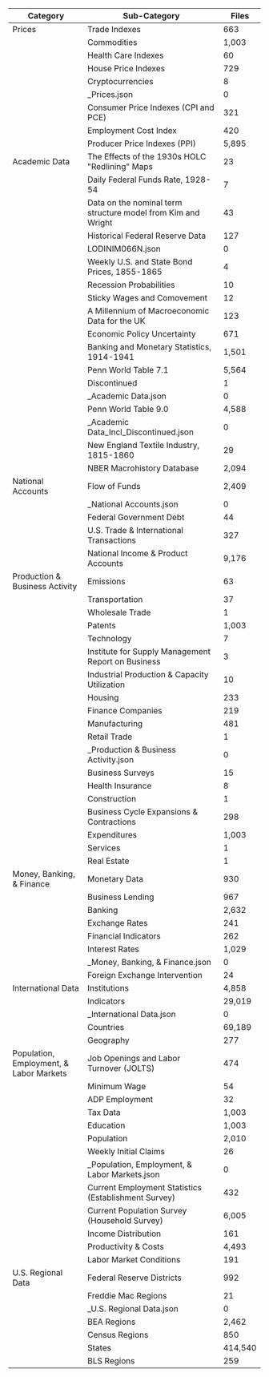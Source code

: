 | Category                                | Sub-Category                                                 | Files   |
|-----------------------------------------|--------------------------------------------------------------|---------|
| Prices                                  | Trade Indexes                                                | 663     |
|                                         | Commodities                                                  | 1,003   |
|                                         | Health Care Indexes                                          | 60      |
|                                         | House Price Indexes                                          | 729     |
|                                         | Cryptocurrencies                                             | 8       |
|                                         | _Prices.json                                                 | 0       |
|                                         | Consumer Price Indexes (CPI and PCE)                         | 321     |
|                                         | Employment Cost Index                                        | 420     |
|                                         | Producer Price Indexes (PPI)                                 | 5,895   |
| Academic Data                           | The Effects of the 1930s HOLC "Redlining" Maps               | 23      |
|                                         | Daily Federal Funds Rate, 1928-54                            | 7       |
|                                         | Data on the nominal term structure model from Kim and Wright | 43      |
|                                         | Historical Federal Reserve Data                              | 127     |
|                                         | LODINIM066N.json                                             | 0       |
|                                         | Weekly U.S. and State Bond Prices, 1855-1865                 | 4       |
|                                         | Recession Probabilities                                      | 10      |
|                                         | Sticky Wages and Comovement                                  | 12      |
|                                         | A Millennium of Macroeconomic Data for the UK                | 123     |
|                                         | Economic Policy Uncertainty                                  | 671     |
|                                         | Banking and Monetary Statistics, 1914-1941                   | 1,501   |
|                                         | Penn World Table 7.1                                         | 5,564   |
|                                         | Discontinued                                                 | 1       |
|                                         | _Academic Data.json                                          | 0       |
|                                         | Penn World Table 9.0                                         | 4,588   |
|                                         | _Academic Data_Incl_Discontinued.json                        | 0       |
|                                         | New England Textile Industry, 1815-1860                      | 29      |
|                                         | NBER Macrohistory Database                                   | 2,094   |
| National Accounts                       | Flow of Funds                                                | 2,409   |
|                                         | _National Accounts.json                                      | 0       |
|                                         | Federal Government Debt                                      | 44      |
|                                         | U.S. Trade & International Transactions                      | 327     |
|                                         | National Income & Product Accounts                           | 9,176   |
| Production & Business Activity          | Emissions                                                    | 63      |
|                                         | Transportation                                               | 37      |
|                                         | Wholesale Trade                                              | 1       |
|                                         | Patents                                                      | 1,003   |
|                                         | Technology                                                   | 7       |
|                                         | Institute for Supply Management Report on Business           | 3       |
|                                         | Industrial Production & Capacity Utilization                 | 10      |
|                                         | Housing                                                      | 233     |
|                                         | Finance Companies                                            | 219     |
|                                         | Manufacturing                                                | 481     |
|                                         | Retail Trade                                                 | 1       |
|                                         | _Production & Business Activity.json                         | 0       |
|                                         | Business Surveys                                             | 15      |
|                                         | Health Insurance                                             | 8       |
|                                         | Construction                                                 | 1       |
|                                         | Business Cycle Expansions & Contractions                     | 298     |
|                                         | Expenditures                                                 | 1,003   |
|                                         | Services                                                     | 1       |
|                                         | Real Estate                                                  | 1       |
| Money, Banking, & Finance               | Monetary Data                                                | 930     |
|                                         | Business Lending                                             | 967     |
|                                         | Banking                                                      | 2,632   |
|                                         | Exchange Rates                                               | 241     |
|                                         | Financial Indicators                                         | 262     |
|                                         | Interest Rates                                               | 1,029   |
|                                         | _Money, Banking, & Finance.json                              | 0       |
|                                         | Foreign Exchange Intervention                                | 24      |
| International Data                      | Institutions                                                 | 4,858   |
|                                         | Indicators                                                   | 29,019  |
|                                         | _International Data.json                                     | 0       |
|                                         | Countries                                                    | 69,189  |
|                                         | Geography                                                    | 277     |
| Population, Employment, & Labor Markets | Job Openings and Labor Turnover (JOLTS)                      | 474     |
|                                         | Minimum Wage                                                 | 54      |
|                                         | ADP Employment                                               | 32      |
|                                         | Tax Data                                                     | 1,003   |
|                                         | Education                                                    | 1,003   |
|                                         | Population                                                   | 2,010   |
|                                         | Weekly Initial Claims                                        | 26      |
|                                         | _Population, Employment, & Labor Markets.json                | 0       |
|                                         | Current Employment Statistics (Establishment Survey)         | 432     |
|                                         | Current Population Survey (Household Survey)                 | 6,005   |
|                                         | Income Distribution                                          | 161     |
|                                         | Productivity & Costs                                         | 4,493   |
|                                         | Labor Market Conditions                                      | 191     |
| U.S. Regional Data                      | Federal Reserve Districts                                    | 992     |
|                                         | Freddie Mac Regions                                          | 21      |
|                                         | _U.S. Regional Data.json                                     | 0       |
|                                         | BEA Regions                                                  | 2,462   |
|                                         | Census Regions                                               | 850     |
|                                         | States                                                       | 414,540 |
|                                         | BLS Regions                                                  | 259     |